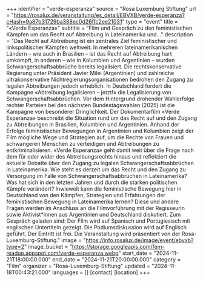+++
identifier = "verde-esperanza"
source = "Rosa Luxemburg Stiftung"
url = "https://rosalux.de/veranstaltung/es_detail/EBVXB/verde-esperanza?cHash=9a87b31729ba388ec0d26ffc2ee21031"
type = "event"
title = "«Verde Esperanza»"
subtitle = "Film und Gespräch zu den feministischen Kämpfen um das Recht auf Abtreibung in Lateinamerika und…"
description = "Das Recht auf Abtreibung ist ein zentrales Ziel feministischer und linkspolitischer Kämpfen weltweit. In mehreren lateinamerikanischen Ländern – wie auch in Brasilien – ist das Recht auf Abtreibung hart umkämpft, in anderen – wie in Kolumbien und Argentinien – wurden Schwangerschaftsabbrüche bereits legalisiert. Die rechtskonservative Regierung unter Präsident Javier Milei (Argentinien) und zahlreiche ultrakonservative Nichtregierungsorganisationen bedrohen den Zugang zu legalen Abtreibungen jedoch erheblich. In Deutschland fordert die Kampagne «Abtreibung legalisieren – jetzt!» die Legalisierung von Schwangerschaftsabbrüchen. Vor dem Hintergrund drohender Wahlerfolge rechter Parteien bei den nächsten Bundestagswahlen (2025) ist die Kampagne von besonderer Dringlichkeit. 
Der Dokumentarfilm «Verde Esperanza» beschreibt die Situation rund um das Recht auf und den Zugang zu Abtreibungen in Brasilien, Kolumbien und Argentinien. Anhand der Erfolge feministischer Bewegungen in Argentinien und Kolumbien zeigt der Film mögliche Wege und Strategien auf, um die Rechte von Frauen und schwangeren Menschen zu verteidigen und Abtreibungen zu entkriminalisieren. «Verde Esperanza» geht damit weit über die Frage nach dem für oder wider des Abtreibungsrechts hinaus und reflektiert die aktuelle Debatte über den Zugang zu legalen Schwangerschaftsabbrüchen in Lateinamerika. 
Wie steht es derzeit um das Recht und den Zugang zu Versorgung im Falle von Schwangerschaftsabbrüchen in Lateinamerika? Was hat sich in den letzten Jahren und durch die starken politischen Kämpfe verändert? Inwieweit kann die feministische Bewegung hier in Deutschland von den Kämpfen, Strategien und Erfahrungen der feministischen Bewegung in Lateinamerika lernen? Diese und andere Fragen werden im Anschluss an die Filmvorführung mit der Regisseurin sowie Aktivist*innen aus Argentinien und Deutschland diskutiert.
Zum Gespräch geladen sind:
Der Film wird auf Spanisch und Portugiesisch mit englischen Untertiteln gezeigt. Die Podiumsdiskussion wird auf Englisch geführt. Der Eintritt ist frei.
Die Veranstaltung wird präsentiert von der Rosa-Luxemburg-Stiftung."
image = "https://info.rosalux.de/image/event/ebvxb?type=2"
image_bucket = "https://storage.googleapis.com/fem-readup.appspot.com/verde-esperanza.webp"
start_date = "2024-11-21T18:00:00.000"
end_date = "2024-11-21T20:00:00.000"
category = "Film"
organizer = "Rosa-Luxemburg-Stiftung"
updated = "2024-11-18T00:43:21.000"
languages = []
[contact]
[location]
+++